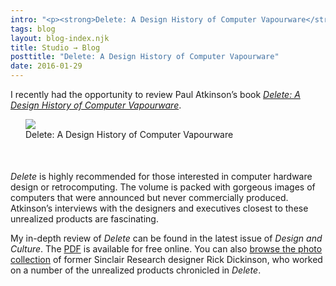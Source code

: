```yaml
---
intro: "<p><strong>Delete: A Design History of Computer Vapourware</strong><br><em>Posted Friday, January 29, 2016</em></p>"
tags: blog
layout: blog-index.njk
title: Studio → Blog
posttitle: "Delete: A Design History of Computer Vapourware"
date: 2016-01-29
---
```


I recently had the opportunity to review Paul Atkinson’s book *[Delete: A Design History of Computer Vapourware](http://www.amazon.com/Delete-Design-History-Computer-Vapourware/dp/0857853473/ref=asap_bc?ie=UTF)*.

<figure style="margin-left:24px; margin-right:-24px; padding-bottom:36px; padding-top:-36px;"><img src="https://hxlntblob.blob.core.windows.net/nbm/delete.jpg">
<figcaption>Delete: A Design History of Computer Vapourware</em></figcaption>
</figure>

*Delete* is highly recommended for those interested in computer hardware design or retrocomputing. The volume is packed with gorgeous images of computers that were announced but never commercially produced. Atkinson’s interviews with the designers and executives closest to these unrealized products are fascinating.

My in-depth review of *Delete* can be found in the latest issue of *Design and Culture*. The [PDF](http://www.tandfonline.com/doi/pdf/10.1080/17547075.2015.1051846) is available for free online. You can also [browse the photo collection](https://www.flickr.com/photos/9574086@N02/collections/72157608812198325/) of former Sinclair Research designer Rick Dickinson, who worked on a number of the unrealized products chronicled in *Delete*.